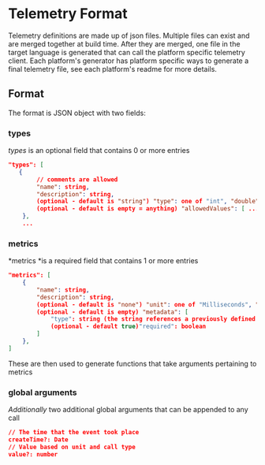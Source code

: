 # Telemetry Format

Telemetry definitions are made up of json files. Multiple files can exist and are merged together at build time. After they are merged, one file in the target language is generated that can call the platform specific telemetry client. Each platform's generator has platform specific ways to generate a final telemetry file, see each platform's readme for more details.

## Format

The format is JSON object with two fields:

### types

*types* is an optional field that contains 0 or more entries

```json
"types": [
   {
        // comments are allowed
        "name": string,
        "description": string,
        (optional - default is "string") "type": one of "int", "double", "string", "boolean"
        (optional - default is empty = anything) "allowedValues": [ ... string array]
    },
    ...
```

### metrics

*metrics *is a required field that contains 1 or more entries

```json
"metrics": [
    {
        "name": string,
        "description": string,
        (optional - default is "none") "unit": one of "Milliseconds", "Bytes","Percent","Count","None"
        (optional - default is empty) "metadata": [
            "type": string (the string references a previously defined type)
            (optional - default true)"required": boolean
        ]
    },
]
```

These are then used to generate functions that take arguments pertaining to metrics

### global arguments

*Additionally* two additional global arguments that can be appended to any call

```json
// The time that the event took place
createTime?: Date
// Value based on unit and call type
value?: number
```

